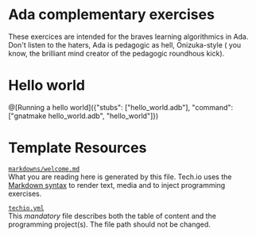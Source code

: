 # Ada complementary exercises

These exercices are intended for the braves learning algorithmics in Ada. Don't listen to the haters, Ada is pedagogic as hell, Onizuka-style (
you know, the brilliant mind creator of the pedagogic roundhous kick).

# Hello world

@[Running a hello world]({"stubs": ["hello_world.adb"], "command": ["gnatmake hello_world.adb", "hello_world"]})

# Template Resources

[`markdowns/welcome.md`](https://github.com/TechDotIO/techio-basic-template/blob/master/markdowns/welcome.md)  
What you are reading here is generated by this file. Tech.io uses the [Markdown syntax](https://tech.io/doc/reference-markdowns) to render text, media and to inject programming exercises.


[`techio.yml`](https://github.com/TechDotIO/techio-basic-template/blob/master/techio.yml)  
This *mandatory* file describes both the table of content and the programming project(s). The file path should not be changed.
